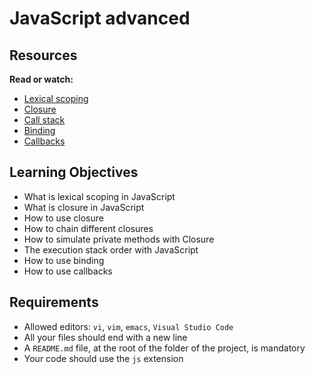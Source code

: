# JavaScript advanced

<div class="panel panel-default" id="project-description">
  <div class="panel-body">
    <h2>Resources</h2>

<p><strong>Read or watch:</strong></p>

<ul>
<li><a href="https://javascript.info/closure" title="Lexical scoping" target="_blank">Lexical scoping</a></li>
<li><a href="https://www.w3schools.com/js/js_function_closures.asp" title="Closure" target="_blank">Closure</a></li>
<li><a href="https://developer.mozilla.org/en-US/docs/Glossary/Call_stack" title="Call stack" target="_blank">Call stack</a></li>
<li><a href="https://javascript.info/bind" title="Binding" target="_blank">Binding</a></li>
<li><a href="https://javascript.info/callbacks" title="Callbacks" target="_blank">Callbacks</a></li>
</ul>

<h2>Learning Objectives</h2>

<ul>
<li>What is lexical scoping in JavaScript</li>
<li>What is closure in JavaScript</li>
<li>How to use closure</li>
<li>How to chain different closures</li>
<li>How to simulate private methods with Closure</li>
<li>The execution stack order with JavaScript</li>
<li>How to use binding</li>
<li>How to use callbacks</li>
</ul>

<h2>Requirements</h2>

<ul>
<li>Allowed editors: <code>vi</code>, <code>vim</code>, <code>emacs</code>, <code>Visual Studio Code</code></li>
<li>All your files should end with a new line</li>
<li>A <code>README.md</code> file, at the root of the folder of the project, is mandatory</li>
<li>Your code should use the <code>js</code> extension</li>
</ul>

  </div>
</div>
